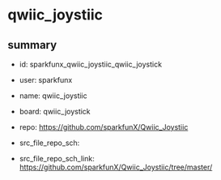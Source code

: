 # qwiic_joystiic
 
## summary 
* id: sparkfunx_qwiic_joystiic_qwiic_joystick
* user: sparkfunx
* name: qwiic_joystiic
* board: qwiic_joystick
* repo: https://github.com/sparkfunX/Qwiic_Joystiic



* src_file_repo_sch: 
* src_file_repo_sch_link: https://github.com/sparkfunX/Qwiic_Joystiic/tree/master/






